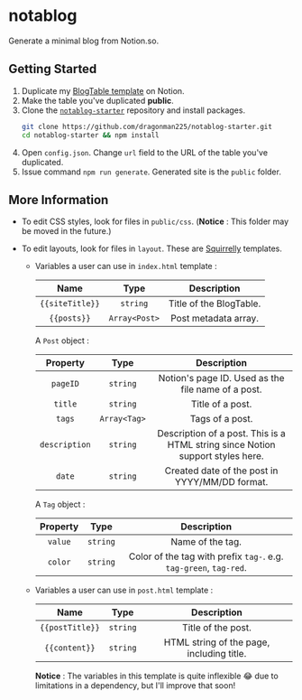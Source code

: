 # notablog

Generate a minimal blog from Notion.so.

## Getting Started

1. Duplicate my [BlogTable template](https://www.notion.so/937c97eb6efb47f5864dc7fa66bbe88a?v=7076048baf9842238b74342f6b491c5b) on Notion.
2. Make the table you've duplicated **public**.
3. Clone the [`notablog-starter`](https://github.com/dragonman225/notablog-starter) repository and install packages.
   ```bash
   git clone https://github.com/dragonman225/notablog-starter.git
   cd notablog-starter && npm install
   ```
4. Open `config.json`. Change `url` field to the URL of the table you've duplicated.
5. Issue command `npm run generate`. Generated site is the `public` folder.

## More Information

* To edit CSS styles, look for files in `public/css`. (**Notice** : This folder may be moved in the future.)
* To edit layouts, look for files in `layout`. These are [Squirrelly](https://squirrelly.js.org/) templates.
  
  * Variables a user can use in `index.html` template :
  
    |      Name       |     Type      |       Description       |
    | :-------------: | :-----------: | :---------------------: |
    | `{{siteTitle}}` |   `string`    | Title of the BlogTable. |
    |   `{{posts}}`   | `Array<Post>` |  Post metadata array.   |
  
    A `Post` object :
  
    |   Property    |     Type     |                         Description                          |
    | :-----------: | :----------: | :----------------------------------------------------------: |
    |   `pageID`    |   `string`   |      Notion's page ID. Used as the file name of a post.      |
    |    `title`    |   `string`   |                       Title of a post.                       |
    |    `tags`     | `Array<Tag>` |                       Tags of a post.                        |
    | `description` |   `string`   | Description of a post. This is a HTML string since Notion support styles here. |
    |    `date`     |   `string`   |        Created date of the post in YYYY/MM/DD format.        |
  
    A `Tag` object :
  
    | Property |   Type   |                         Description                          |
    | :------: | :------: | :----------------------------------------------------------: |
    | `value`  | `string` |                       Name of the tag.                       |
    | `color`  | `string` | Color of the tag with prefix `tag-`. e.g. `tag-green`, `tag-red`. |
  
  * Variables a user can use in `post.html` template : 
  
    |      Name       |   Type   |                Description                |
    | :-------------: | :------: | :---------------------------------------: |
    | `{{postTitle}}` | `string` |            Title of the post.             |
    |  `{{content}}`  | `string` | HTML string of the page, including title. |
  
    **Notice** : The variables in this template is quite inflexible 😂 due to limitations in a dependency, but I'll improve that soon!
